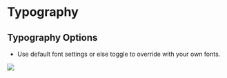# Typography

## Typography Options

* Use default font settings or else toggle to override with your own fonts.

![](http://transvelo.github.io/docs/mybag/images/theme-options-typography.png)

